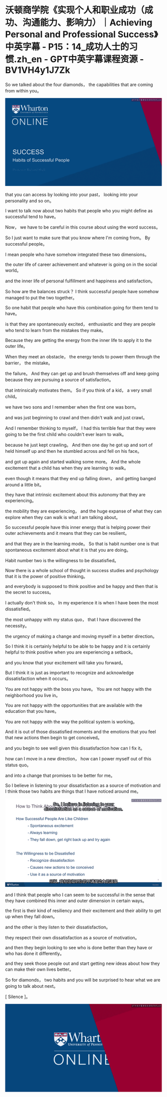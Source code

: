 # 沃顿商学院《实现个人和职业成功（成功、沟通能力、影响力）｜Achieving Personal and Professional Success》中英字幕 - P15：14_成功人士的习惯.zh_en - GPT中英字幕课程资源 - BV1VH4y1J7Zk

 So we talked about the four diamonds， the capabilities that are coming from within you。



![](img/92d90ee3334a46a46c9cd26800a58ae9_1.png)

 that you can access by looking into your past， looking into your personality and so on。

 I want to talk now about two habits that people who you might define as successful tend to have。

 Now， we have to be careful in this course about using the word success。

 So I just want to make sure that you know where I'm coming from。 By successful people。

 I mean people who have somehow integrated these two dimensions。

 the outer life of career achievement and whatever is going on in the social world。

 and the inner life of personal fulfillment and happiness and satisfaction。

 So how are the balances struck？ I think successful people have somehow managed to put the two together。

 So one habit that people who have this combination going for them tend to have。

 is that they are spontaneously excited， enthusiastic and they are people who tend to learn from the mistakes they make。

 Because they are getting the energy from the inner life to apply it to the outer life。

 When they meet an obstacle， the energy tends to power them through the barrier， the mistake。

 the failure。 And they can get up and brush themselves off and keep going because they are pursuing a source of satisfaction。

 that intrinsically motivates them。 So if you think of a kid， a very small child。

 we have two sons and I remember when the first one was born。

 and was just beginning to crawl and then didn't walk and just crawl。

 And I remember thinking to myself， I had this terrible fear that they were going to be the first child who couldn't ever learn to walk。

 because he just kept crawling。 And then one day he got up and sort of held himself up and then he stumbled across and fell on his face。

 and got up again and started walking some more。 And the whole excitement that a child has when they are learning to walk。

 even though it means that they end up falling down， and getting banged around a little bit。

 they have that intrinsic excitement about this autonomy that they are experiencing。

 the mobility they are experiencing， and the huge expanse of what they can explore when they can walk is what I am talking about。

 So successful people have this inner energy that is helping power their outer achievements and it means that they can be resilient。

 and that they are in the learning mode。 So that is habit number one is that spontaneous excitement about what it is that you are doing。

 Habit number two is the willingness to be dissatisfied。

 Now there is a whole school of thought in success studies and psychology that it is the power of positive thinking。

 and everybody is supposed to think positive and be happy and then that is the secret to success。

 I actually don't think so。 In my experience it is when I have been the most dissatisfied。

 the most unhappy with my status quo， that I have discovered the necessity。

 the urgency of making a change and moving myself in a better direction。

 So I think it is certainly helpful to be able to be happy and it is certainly helpful to think positive when you are experiencing a setback。

 and you know that your excitement will take you forward。

 But I think it is just as important to recognize and acknowledge dissatisfaction when it occurs。

 You are not happy with the boss you have。 You are not happy with the neighborhood you live in。

 You are not happy with the opportunities that are available with the education that you have。

 You are not happy with the way the political system is working。

 And it is out of those dissatisfied moments and the emotions that you feel that new actions then begin to get conceived。

 and you begin to see well given this dissatisfaction how can I fix it。

 how can I move in a new direction， how can I power myself out of this status quo。

 and into a change that promises to be better for me。

 So I believe in listening to your dissatisfaction as a source of motivation and I think those two habits are things that I have noticed around me。



![](img/92d90ee3334a46a46c9cd26800a58ae9_3.png)

 and I think that people who I can seem to be successful in the sense that they have combined this inner and outer dimension in certain ways。

 the first is their kind of resiliency and their excitement and their ability to get up when they fall down。

 and the other is they listen to their dissatisfaction。

 they respect their own dissatisfaction as a source of motivation。

 and then they begin looking to see who is done better than they have or who has done it differently。

 and they seek those people out and start getting new ideas about how they can make their own lives better。

 So for diamonds， two habits and you will be surprised to hear what we are going to talk about next。

 [ Silence ]。

![](img/92d90ee3334a46a46c9cd26800a58ae9_5.png)